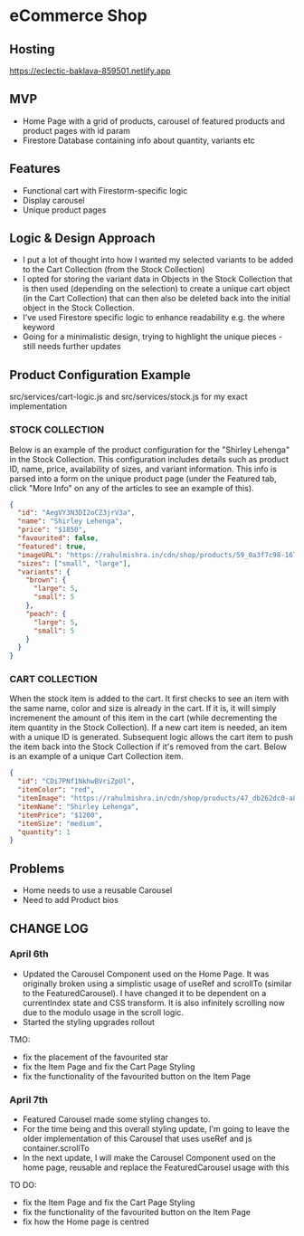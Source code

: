 # eCommerce Shop

## Hosting

https://eclectic-baklava-859501.netlify.app

## MVP

- Home Page with a grid of products, carousel of featured products and product pages with id param
- Firestore Database containing info about quantity, variants etc

## Features

- Functional cart with Firestorm-specific logic
- Display carousel
- Unique product pages

## Logic & Design Approach
- I put a lot of thought into how I wanted my selected variants to be added to the Cart Collection (from the Stock Collection)
- I opted for storing the variant data in Objects in the Stock Collection that is then used (depending on the selection) to create a unique cart object (in the Cart Collection) that can then also be deleted back into the initial object in the Stock Collection.
- I’ve used Firestore specific logic to enhance readability e.g. the where keyword
- Going for a minimalistic design, trying to highlight the unique pieces - still needs further updates

## Product Configuration Example

src/services/cart-logic.js and src/services/stock.js for my exact implementation

### STOCK COLLECTION

Below is an example of the product configuration for the "Shirley Lehenga" in the Stock Collection. This configuration includes details such as product ID, name, price, availability of sizes, and variant information. This info is parsed into a form on the unique product page (under the Featured tab, click "More Info" on any of the articles to see an example of this).

```json
{
  "id": "AegVY3N3DI2oCZ3jrV3a",
  "name": "Shirley Lehenga",
  "price": "$1850",
  "favourited": false,
  "featured": true,
  "imageURL": "https://rahulmishra.in/cdn/shop/products/59_0a3f7c98-167f-48fe-a6c1-96cb740a4ab3_1800x1800.jpg?v=1663655695",
  "sizes": ["small", "large"],
  "variants": {
    "brown": {
      "large": 5,
      "small": 5
    },
    "peach": {
      "large": 5,
      "small": 5
    }
  }
}
```

### CART COLLECTION

When the stock item is added to the cart. It first checks to see an item with the same name, color and size is already in the cart. If it is, it will simply incremenent the amount of this item in the cart (while decrementing the item quantity in the Stock Collection). If a new cart item is needed, an item with a unique ID is generated. Subsequent logic allows the cart item to push the item back into the Stock Collection if it's removed from the cart. Below is an example of a unique Cart Collection item.

```json
{
  "id": "CDi7PNf1NkhwBVriZpUl",
  "itemColor": "red",
  "itemImage": "https://rahulmishra.in/cdn/shop/products/47_db262dc0-a88d-4e17-8fb0-86f63d93f149_1800x1800.jpg?v=1663747639",
  "itemName": "Shirley Lehenga",
  "itemPrice": "$1200",
  "itemSize": "medium",
  "quantity": 1
}
```

## Problems

- Home needs to use a reusable Carousel 
- Need to add Product bios


## CHANGE LOG

### April 6th
- Updated the Carousel Component used on the Home Page. It was originally broken using a simplistic usage of useRef and scrollTo (similar to the FeaturedCarousel). I have changed it to be dependent on a currentIndex state and CSS transform. It is also infinitely scrolling now due to the modulo usage in the scroll logic.
- Started the styling upgrades rollout

TMO:
- fix the placement of the favourited star
- fix the Item Page and fix the Cart Page Styling
- fix the functionality of the favourited button on the Item Page

### April 7th
- Featured Carousel made some styling changes to.
- For the time being and this overall styling update, I'm going to leave the older implementation of this Carousel that uses useRef and js container.scrollTo
- In the next update, I will make the Carousel Component used on the home page, reusable and replace the FeaturedCarousel usage with this

TO DO:
- fix the Item Page and fix the Cart Page Styling
- fix the functionality of the favourited button on the Item Page
- fix how the Home page is centred


